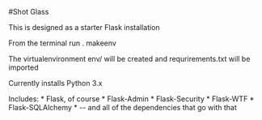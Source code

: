 #Shot Glass

This is designed as a starter Flask installation

From the terminal run   . makeenv

The virtualenvironment env/ will be created and requrirements.txt will be imported

Currently installs Python 3.x

Includes:
    * Flask, of course
    * Flask-Admin
    * Flask-Security
    * Flask-WTF
    * Flask-SQLAlchemy
    * -- and all of the dependencies that go with that

